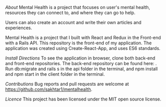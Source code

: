 *About*
Mental Health is a project that focuses on user's mental health, resources they can connect to, and where they can go to help.

Users can also create an account and write their own articles and experiences. 

Mental Health is a project that I built with React and Redux in the Front-end with a Rails API. This repository is the front-end of my application. The application was created using Create-React-App, and uses ES6 standards.

*Install Directions*
To see the application in browser, clone both back-end and front-end repositories. The back-end repository can be found here: . 
Run db:migrate and rails s in the api folder in the terminal, and npm install and npm start in the client folder in the terminal. 

*Contributions*
Bug reports and pull requests are welcome at https://github.com/sakhtar1/mentalhealth.

*Licence*
This project has been licensed under the MIT open source license.
